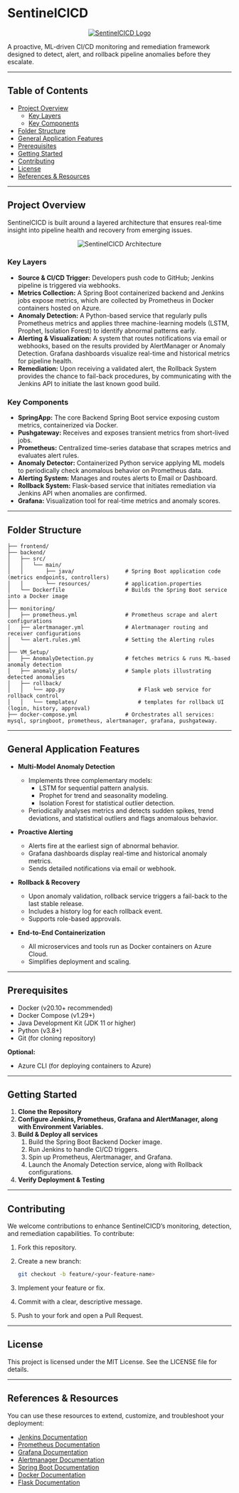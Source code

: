 # SentinelCICD

<p align="center">
    <a href="https://github.com/YoussefDhb/SentinelCICD">
        <img src="./images/SentinelCICD-logo.png" alt="SentinelCICD Logo">
    </a>
</p>

A proactive, ML-driven CI/CD monitoring and remediation framework designed to detect, alert, and rollback pipeline anomalies before they escalate.

---

## Table of Contents
- [Project Overview](#project-overview)
  - [Key Layers](#key-layers)
  - [Key Components](#key-components)
- [Folder Structure](#folder-structure)
- [General Application Features](#general-application-features)
- [Prerequisites](#prerequisites)
- [Getting Started](#getting-started)
- [Contributing](#contributing)
- [License](#license)
- [References & Resources](#references--resources)

---

## Project Overview

SentinelCICD is built around a layered architecture that ensures real-time insight into pipeline health and recovery from emerging issues.

<p align="center">
    <img src="./images/Architecture.png" alt="SentinelCICD Architecture">
</p>

### Key Layers
- **Source & CI/CD Trigger:** Developers push code to GitHub; Jenkins pipeline is triggered via webhooks.
- **Metrics Collection:** A Spring Boot containerized backend and Jenkins jobs expose metrics, which are collected by Prometheus in Docker containers hosted on Azure.
- **Anomaly Detection:** A Python-based service that regularly pulls Prometheus metrics and applies three machine-learning models (LSTM, Prophet, Isolation Forest) to identify abnormal patterns early.
- **Alerting & Visualization:** A system that routes notifications via email or webhooks, based on the results provided by AlertManager or Anomaly Detection. Grafana dashboards visualize real-time and historical metrics for pipeline health.
- **Remediation:** Upon receiving a validated alert, the Rollback System provides the chance to fail-back procedures, by communicating with the Jenkins API to initiate the last known good build.

### Key Components
- **SpringApp:** The core Backend Spring Boot service exposing custom metrics, containerized via Docker.
- **Pushgateway:** Receives and exposes transient metrics from short-lived jobs.
- **Prometheus:** Centralized time-series database that scrapes metrics and evaluates alert rules.
- **Anomaly Detector:** Containerized Python service applying ML models to periodically check anomalous behavior on Prometheus data.
- **Alerting System:** Manages and routes alerts to Email or Dashboard.
- **Rollback System:** Flask-based service that initiates remediation via Jenkins API when anomalies are confirmed.
- **Grafana:** Visualization tool for real-time metrics and anomaly scores.

---

## Folder Structure

```text
├── frontend/
├── backend/
│   ├── src/
│   │   └── main/
│   │       ├── java/                # Spring Boot application code (metrics endpoints, controllers)
│   │       └── resources/           # application.properties
│   └── Dockerfile                   # Builds the Spring Boot service into a Docker image
│
├── monitoring/
│   ├── prometheus.yml               # Prometheus scrape and alert configurations
│   ├── alertmanager.yml             # Alertmanager routing and receiver configurations
│   └── alert.rules.yml              # Setting the Alerting rules
│
├── VM_Setup/
│   ├── AnomalyDetection.py          # fetches metrics & runs ML-based anomaly detection
│   ├── anomaly_plots/               # Sample plots illustrating detected anomalies
│   ├── rollback/ 
│   │   └── app.py                       # Flask web service for rollback control
│   │   └── templates/                   # templates for rollback UI (login, history, approval)
├── docker-compose.yml               # Orchestrates all services: mysql, springboot, prometheus, alertmanager, grafana, pushgateway.
```

---

## General Application Features

- **Multi-Model Anomaly Detection**
  - Implements three complementary models:
    - LSTM for sequential pattern analysis.
    - Prophet for trend and seasonality modeling.
    - Isolation Forest for statistical outlier detection.
  - Periodically analyses metrics and detects sudden spikes, trend deviations, and statistical outliers and flags anomalous behavior.

- **Proactive Alerting**
  - Alerts fire at the earliest sign of abnormal behavior.
  - Grafana dashboards display real-time and historical anomaly metrics.
  - Sends detailed notifications via email or webhook.

- **Rollback & Recovery**
  - Upon anomaly validation, rollback service triggers a fail-back to the last stable release.
  - Includes a history log for each rollback event.
  - Supports role-based approvals.

- **End-to-End Containerization**
  - All microservices and tools run as Docker containers on Azure Cloud.
  - Simplifies deployment and scaling.

---

## Prerequisites

- Docker (v20.10+ recommended)
- Docker Compose (v1.29+)
- Java Development Kit (JDK 11 or higher)
- Python (v3.8+)
- Git (for cloning repository)

**Optional:**
- Azure CLI (for deploying containers to Azure)

---

## Getting Started

1. **Clone the Repository**
2. **Configure Jenkins, Prometheus, Grafana and AlertManager, along with Environment Variables.**
3. **Build & Deploy all services**
    1. Build the Spring Boot Backend Docker image.
    2. Run Jenkins to handle CI/CD triggers.
    3. Spin up Prometheus, Alertmanager, and Grafana.
    4. Launch the Anomaly Detection service, along with Rollback configurations.
4. **Verify Deployment & Testing**

---

## Contributing

We welcome contributions to enhance SentinelCICD’s monitoring, detection, and remediation capabilities. To contribute:

1. Fork this repository.
2. Create a new branch:

   ```bash
   git checkout -b feature/<your-feature-name>
   ```

3. Implement your feature or fix.
4. Commit with a clear, descriptive message.
5. Push to your fork and open a Pull Request.

---

## License

This project is licensed under the MIT License. See the LICENSE file for details.

---

## References & Resources

You can use these resources to extend, customize, and troubleshoot your deployment:

- [Jenkins Documentation](https://www.jenkins.io/doc/book/)
- [Prometheus Documentation](https://prometheus.io/docs/)
- [Grafana Documentation](https://grafana.com/docs/)
- [Alertmanager Documentation](https://prometheus.io/docs/alerting/latest/alertmanager/)
- [Spring Boot Documentation](https://spring.io/projects/spring-boot)
- [Docker Documentation](https://docs.docker.com/guides/)
- [Flask Documentation](https://flask.palletsprojects.com/)

